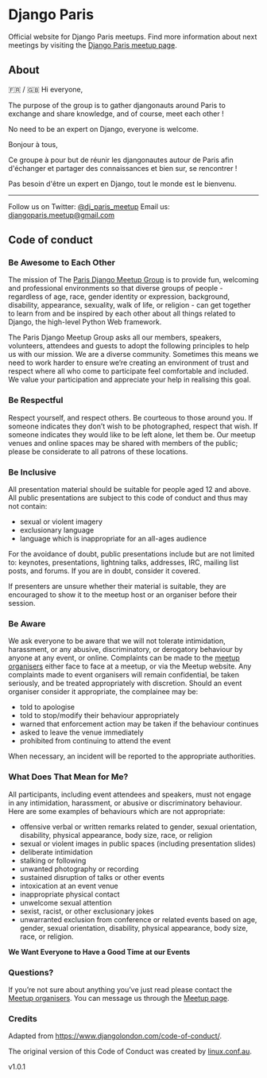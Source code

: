 # Django Paris

Official website for Django Paris meetups.
Find more information about next meetings by visiting the [Django Paris meetup page](https://www.meetup.com/fr-FR/django-meetup-paris/).

## About

🇫🇷 / 🇬🇧
Hi everyone,

The purpose of the group is to gather djangonauts around Paris to exchange and share knowledge, and of course, meet each other !

No need to be an expert on Django, everyone is welcome.


Bonjour à tous,

Ce groupe à pour but de réunir les djangonautes autour de Paris afin d'échanger et partager des connaissances et bien sur, se rencontrer !

Pas besoin d'être un expert en Django, tout le monde est le bienvenu.

-----

Follow us on Twitter: [@dj_paris_meetup](https://twitter.com/dj_paris_meetup)
Email us: djangoparis.meetup@gmail.com


## Code of conduct

### Be Awesome to Each Other

The mission of The [Paris Django Meetup Group](https://www.meetup.com/fr-FR/django-meetup-paris/) is to provide fun, welcoming and professional environments so that diverse groups of people - regardless of age, race, gender identity or expression, background, disability, appearance, sexuality, walk of life, or religion - can get together to learn from and be inspired by each other about all things related to Django, the high-level Python Web framework.

The Paris Django Meetup Group asks all our members, speakers, volunteers, attendees and guests to adopt the following principles to help us with our mission. We are a diverse community. Sometimes this means we need to work harder to ensure we’re creating an environment of trust and respect where all who come to participate feel comfortable and included. We value your participation and appreciate your help in realising this goal.

### Be Respectful

Respect yourself, and respect others. Be courteous to those around you. If someone indicates they don’t wish to be photographed, respect that wish. If someone indicates they would like to be left alone, let them be. Our meetup venues and online spaces may be shared with members of the public; please be considerate to all patrons of these locations.

### Be Inclusive

All presentation material should be suitable for people aged 12 and above. All public presentations are subject to this code of conduct and thus may not contain:

- sexual or violent imagery
- exclusionary language
- language which is inappropriate for an all-ages audience

For the avoidance of doubt, public presentations include but are not limited to: keynotes, presentations, lightning talks, addresses, IRC, mailing list posts, and forums. If you are in doubt, consider it covered.

If presenters are unsure whether their material is suitable, they are encouraged to show it to the meetup host or an organiser before their session.

### Be Aware

We ask everyone to be aware that we will not tolerate intimidation, harassment, or any abusive, discriminatory, or derogatory behaviour by anyone at any event, or online. Complaints can be made to the [meetup organisers](https://www.meetup.com/fr-FR/django-meetup-paris/members/?op=leaders) either face to face at a meetup, or via the Meetup website. Any complaints made to event organisers will remain confidential, be taken seriously, and be treated appropriately with discretion. Should an event organiser consider it appropriate, the complainee may be:

- told to apologise
- told to stop/modify their behaviour appropriately
- warned that enforcement action may be taken if the behaviour continues
- asked to leave the venue immediately
- prohibited from continuing to attend the event

When necessary, an incident will be reported to the appropriate authorities.

### What Does That Mean for Me?

All participants, including event attendees and speakers, must not engage in any intimidation, harassment, or abusive or discriminatory behaviour. Here are some examples of behaviours which are not appropriate:

- offensive verbal or written remarks related to gender, sexual orientation, disability, physical appearance, body size, race, or religion
- sexual or violent images in public spaces (including presentation slides)
- deliberate intimidation
- stalking or following
- unwanted photography or recording
- sustained disruption of talks or other events
- intoxication at an event venue
- inappropriate physical contact
- unwelcome sexual attention
- sexist, racist, or other exclusionary jokes
- unwarranted exclusion from conference or related events based on age, gender, sexual orientation, disability, physical appearance, body size, race, or religion.

**We Want Everyone to Have a Good Time at our Events**

### Questions?

If you’re not sure about anything you’ve just read please contact the [Meetup organisers](https://www.meetup.com/fr-FR/django-meetup-paris/members/?op=leaders). You can message us through the [Meetup page](https://www.meetup.com/fr-FR/django-meetup-paris/).

### Credits

Adapted from https://www.djangolondon.com/code-of-conduct/.

The original version of this Code of Conduct was created by [linux.conf.au](http://lcabythebay.org.au/code-of-conduct/).

v1.0.1
